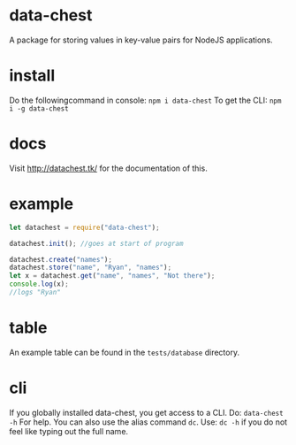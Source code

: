 # data-chest
A package for storing values in key-value pairs for NodeJS applications.

# install
Do the followingcommand in console:
`npm i data-chest`
To get the CLI:
`npm i -g data-chest`

# docs
Visit http://datachest.tk/ for the documentation of this.

# example

```js
let datachest = require("data-chest");

datachest.init(); //goes at start of program

datachest.create("names");
datachest.store("name", "Ryan", "names");
let x = datachest.get("name", "names", "Not there");
console.log(x);
//logs "Ryan"
```

# table
An example table can be found in the `tests/database` directory.

# cli
If you globally installed data-chest, you get access to a CLI.
Do:
`data-chest -h`
For help. You can also use the alias command `dc`.
Use:
`dc -h` 
if you do not feel like typing out the full name.

